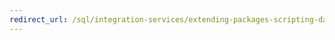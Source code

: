 ```yaml
---
redirect_url: /sql/integration-services/extending-packages-scripting-data-flow-script-component-examples/additional-script-component-examples
---
```

